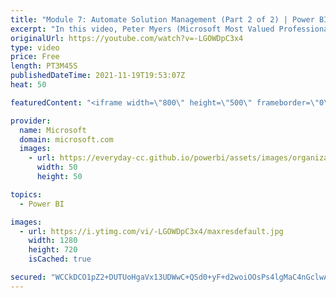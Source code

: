 ```yaml
---
title: "Module 7: Automate Solution Management (Part 2 of 2) | Power BI Developer in a Day"
excerpt: "In this video, Peter Myers (Microsoft Most Valued Professional, and course developer) demonstrates how to use PowerShell scripts to automate solution management. It is video 19 of 21.  The Power BI Developer in a Day online course empowers you as an app developer with the technical knowledge required"
originalUrl: https://youtube.com/watch?v=-LGOWDpC3x4
type: video
price: Free
length: PT3M45S
publishedDateTime: 2021-11-19T19:53:07Z
heat: 50

featuredContent: "<iframe width=\"800\" height=\"500\" frameborder=\"0\" src=\"https://www.youtube.com/embed/-LGOWDpC3x4\" allow=\"accelerometer; autoplay; encrypted-media; gyroscope; picture-in-picture\" allowfullscreen></iframe>"

provider:
  name: Microsoft
  domain: microsoft.com
  images:
    - url: https://everyday-cc.github.io/powerbi/assets/images/organizations/microsoft.com-50x50.jpg
      width: 50
      height: 50

topics:
  - Power BI

images:
  - url: https://i.ytimg.com/vi/-LGOWDpC3x4/maxresdefault.jpg
    width: 1280
    height: 720
    isCached: true

secured: "WCCkDCO1pZ2+DUTUoHgaVx13UDWwC+QSd0+yF+d2woiOOsPs4lgMaC4nGclwAXm21s/YRkdO+1MQuhuEd2b6bMSG/6m8kBLuUUKjiK81U46gPEpfboXo6niCfoJIxGctlG4HDExFQStJGQFpJiJQTcRO47S4inLOlzIdz9Is5xoQxFrcj3j3Y0y/eavrNMciimtLKZOyH8+GjDlexfdC2MM7+jkZYsZnIL9no0fbN5qS2zqZ9EmCphR2y0DlH914Uf8stfib4d2OBwGQLwSNSPhsrtAgMYSNFor0p3THUPhrgR5sBaFByk1K4seblacpZp21qW66p4QGMr0NtN3VPMGGdePUqdBRyM5q/88oS8JfHdNEXlsRxeFYh5B58BvuPSkN5ho5JBdJ3FEm1xwZvV3Y2RYmzexaO3AiKDA0DbA=;ciaxpM1gxSLliV1iBK/VJw=="
---
```



